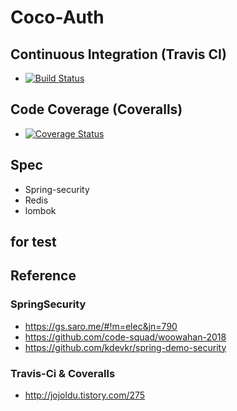 # Coco-Auth
## Continuous Integration (Travis CI)
- [![Build Status](https://travis-ci.org/Team-Coper/Coco-Auth.svg?branch=master)](https://travis-ci.org/Team-Coper/Coco-Auth)

## Code Coverage (Coveralls)
- [![Coverage Status](https://coveralls.io/repos/github/Team-Coper/Coco-Auth/badge.svg?branch=master)](https://coveralls.io/github/Team-Coper/Coco-Auth?branch=master)

## Spec
- Spring-security
- Redis
- lombok

## for test
## Reference
### SpringSecurity
- <https://gs.saro.me/#!m=elec&jn=790>
- <https://github.com/code-squad/woowahan-2018>
- <https://github.com/kdevkr/spring-demo-security>
### Travis-Ci & Coveralls
- <http://jojoldu.tistory.com/275>
